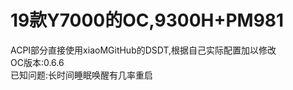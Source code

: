# 19款Y7000的OC,9300H+PM981  
ACPI部分直接使用xiaoMGitHub的DSDT,根据自己实际配置加以修改  
OC版本:0.6.6  
已知问题:长时间睡眠唤醒有几率重启    
